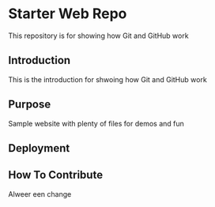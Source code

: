 # Starter Web Repo

This repository is for showing how Git and GitHub work

## Introduction

This is the introduction for shwoing how Git and GitHub work

## Purpose

Sample website with plenty of files for demos and fun

## Deployment

## How To Contribute
Alweer een change